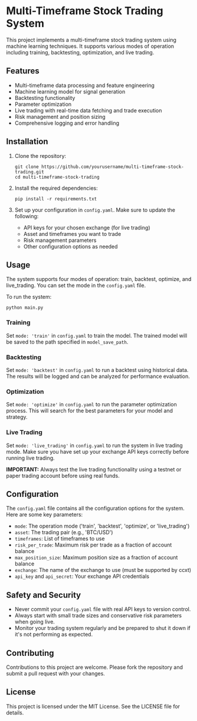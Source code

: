 # Multi-Timeframe Stock Trading System

This project implements a multi-timeframe stock trading system using machine learning techniques. It supports various modes of operation including training, backtesting, optimization, and live trading.

## Features

- Multi-timeframe data processing and feature engineering
- Machine learning model for signal generation
- Backtesting functionality
- Parameter optimization
- Live trading with real-time data fetching and trade execution
- Risk management and position sizing
- Comprehensive logging and error handling

## Installation

1. Clone the repository:
   ```
   git clone https://github.com/yourusername/multi-timeframe-stock-trading.git
   cd multi-timeframe-stock-trading
   ```

2. Install the required dependencies:
   ```
   pip install -r requirements.txt
   ```

3. Set up your configuration in `config.yaml`. Make sure to update the following:
   - API keys for your chosen exchange (for live trading)
   - Asset and timeframes you want to trade
   - Risk management parameters
   - Other configuration options as needed

## Usage

The system supports four modes of operation: train, backtest, optimize, and live_trading. You can set the mode in the `config.yaml` file.

To run the system:

```
python main.py
```

### Training

Set `mode: 'train'` in `config.yaml` to train the model. The trained model will be saved to the path specified in `model_save_path`.

### Backtesting

Set `mode: 'backtest'` in `config.yaml` to run a backtest using historical data. The results will be logged and can be analyzed for performance evaluation.

### Optimization

Set `mode: 'optimize'` in `config.yaml` to run the parameter optimization process. This will search for the best parameters for your model and strategy.

### Live Trading

Set `mode: 'live_trading'` in `config.yaml` to run the system in live trading mode. Make sure you have set up your exchange API keys correctly before running live trading.

**IMPORTANT:** Always test the live trading functionality using a testnet or paper trading account before using real funds.

## Configuration

The `config.yaml` file contains all the configuration options for the system. Here are some key parameters:

- `mode`: The operation mode ('train', 'backtest', 'optimize', or 'live_trading')
- `asset`: The trading pair (e.g., 'BTC/USD')
- `timeframes`: List of timeframes to use
- `risk_per_trade`: Maximum risk per trade as a fraction of account balance
- `max_position_size`: Maximum position size as a fraction of account balance
- `exchange`: The name of the exchange to use (must be supported by ccxt)
- `api_key` and `api_secret`: Your exchange API credentials

## Safety and Security

- Never commit your `config.yaml` file with real API keys to version control.
- Always start with small trade sizes and conservative risk parameters when going live.
- Monitor your trading system regularly and be prepared to shut it down if it's not performing as expected.

## Contributing

Contributions to this project are welcome. Please fork the repository and submit a pull request with your changes.

## License

This project is licensed under the MIT License. See the LICENSE file for details.
